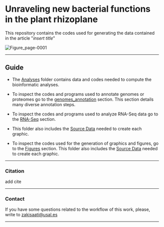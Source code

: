 # Unraveling new bacterial functions in the plant rhizoplane

This repository contains the codes used for generating the data contained in the article "*insert title*" 

<p align="center">

![Figure_page-0001](https://user-images.githubusercontent.com/50806485/200110202-c503f57f-eb3d-4c3d-83bc-51878ccb2bf5.jpg)

---
## Guide
- The [Analyses](./analyses/) folder contains data and codes needed to compute the bioinformatic analyses.

 - To inspect the codes and programs used to annotate genomes or proteomes go to the [genomes_annotation](./analyses/genomes_annotation.md) section. This section details many diverse annotation steps.
 - To inspect the codes and programs used to analyze RNA-Seq data go to the [RNA-Seq](./analyses/RNA-Seq.md) section.
 - This folder also includes the [Source Data](./analyses/Source_data) needed to create each graphic.

- To inspect the codes used for the generation of graphics and figures, go to the [Figures](./Figures/figures.md) section. This folder also includes the [Source Data](./Figures/Source_data) needed to create each graphic.
 
 ---

### Citation

add cite

---

### Contact

If you have some questions related to the workflow of this work, please, write to zakisaati@usal.es
  
----
